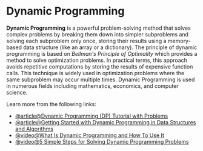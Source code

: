 # Dynamic Programming

**Dynamic Programming** is a powerful problem-solving method that solves complex problems by breaking them down into simpler subproblems and solving each subproblem only once, storing their results using a memory-based data structure (like an array or a dictionary). The principle of dynamic programming is based on *Bellman's Principle of Optimality* which provides a method to solve optimization problems. In practical terms, this approach avoids repetitive computations by storing the results of expensive function calls. This technique is widely used in optimization problems where the same subproblem may occur multiple times. Dynamic Programming is used in numerous fields including mathematics, economics, and computer science.

Learn more from the following links:

- [@article@Dynamic Programming (DP) Tutorial with Problems](https://www.geeksforgeeks.org/introduction-to-dynamic-programming-data-structures-and-algorithm-tutorials/)
- [@article@Getting Started with Dynamic Programming in Data Structures and Algorithms](https://medium.com/@PythonicPioneer/getting-started-with-dynamic-programming-in-data-structures-and-algorithms-126c7a16775c)
- [@video@What Is Dynamic Programming and How To Use It](https://www.youtube.com/watch?v=vYquumk4nWw&t=4s)
- [@video@5 Simple Steps for Solving Dynamic Programming Problems](https://www.youtube.com/watch?v=aPQY__2H3tE)
